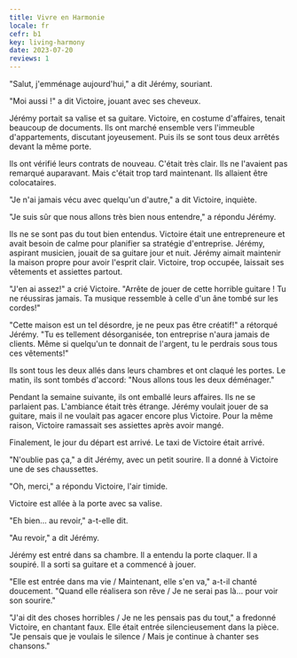 ```yaml
---
title: Vivre en Harmonie
locale: fr
cefr: b1
key: living-harmony
date: 2023-07-20
reviews: 1
---
```


"Salut, j'emménage aujourd'hui," a dit Jérémy, souriant.

"Moi aussi !" a dit Victoire, jouant avec ses cheveux.

Jérémy portait sa valise et sa guitare. Victoire, en costume d'affaires, tenait beaucoup de documents. Ils ont marché ensemble vers l'immeuble d'appartements, discutant joyeusement. Puis ils se sont tous deux arrêtés devant la même porte.

Ils ont vérifié leurs contrats de nouveau. C'était très clair. Ils ne l'avaient pas remarqué auparavant. Mais c'était trop tard maintenant. Ils allaient être colocataires.

"Je n'ai jamais vécu avec quelqu'un d'autre," a dit Victoire, inquiète.

"Je suis sûr que nous allons très bien nous entendre," a répondu Jérémy.

Ils ne se sont pas du tout bien entendus. Victoire était une entrepreneure et avait besoin de calme pour planifier sa stratégie d'entreprise. Jérémy, aspirant musicien, jouait de sa guitare jour et nuit. Jérémy aimait maintenir la maison propre pour avoir l'esprit clair. Victoire, trop occupée, laissait ses vêtements et assiettes partout.

"J'en ai assez!" a crié Victoire. "Arrête de jouer de cette horrible guitare ! Tu ne réussiras jamais. Ta musique ressemble à celle d'un âne tombé sur les cordes!"

"Cette maison est un tel désordre, je ne peux pas être créatif!" a rétorqué Jérémy. "Tu es tellement désorganisée, ton entreprise n'aura jamais de clients. Même si quelqu'un te donnait de l'argent, tu le perdrais sous tous ces vêtements!"

Ils sont tous les deux allés dans leurs chambres et ont claqué les portes. Le matin, ils sont tombés d'accord: "Nous allons tous les deux déménager."

Pendant la semaine suivante, ils ont emballé leurs affaires. Ils ne se parlaient pas. L'ambiance était très étrange. Jérémy voulait jouer de sa guitare, mais il ne voulait pas agacer encore plus Victoire. Pour la même raison, Victoire ramassait ses assiettes après avoir mangé.

Finalement, le jour du départ est arrivé. Le taxi de Victoire était arrivé.

"N'oublie pas ça," a dit Jérémy, avec un petit sourire. Il a donné à Victoire une de ses chaussettes.

"Oh, merci," a répondu Victoire, l'air timide.

Victoire est allée à la porte avec sa valise.

"Eh bien... au revoir," a-t-elle dit.

"Au revoir," a dit Jérémy.

Jérémy est entré dans sa chambre. Il a entendu la porte claquer. Il a soupiré. Il a sorti sa guitare et a commencé à jouer.

"Elle est entrée dans ma vie / Maintenant, elle s'en va," a-t-il chanté doucement. "Quand elle réalisera son rêve / Je ne serai pas là... pour voir son sourire."

"J'ai dit des choses horribles / Je ne les pensais pas du tout," a fredonné Victoire, en chantant faux. Elle était entrée silencieusement dans la pièce. "Je pensais que je voulais le silence / Mais je continue à chanter ses chansons."